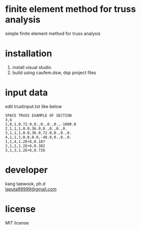 # finite element method for truss analysis
simple finite element method for truss analysis

# installation
1. install visual studio</br>
2. build using caufem.dsw, dsp project files</br>

# input data
edit trustinput.txt like below</br>
```
SPACE TRUSS EXAMPLE OF SECTION
3,4
1,0,1,0,72.0,0.,0.,0.,0.,-1000.0
2,1,1,1,0.0,36.0,0.,0.,0.,0.
3,1,1,1,0.0,36.0,72.0,0.,0.,0.
4,1,1,1,0.0,0.0,-48.0,0.,0.,0.
1,1,4,1.2E+6,0.187
2,1,2,1.2E+6,0.302
3,1,3,1.2E+6,0.726
```
# developer
kang taewook, ph.d</br>
laputa99999@gmail.com</br>

# license
MIT license
